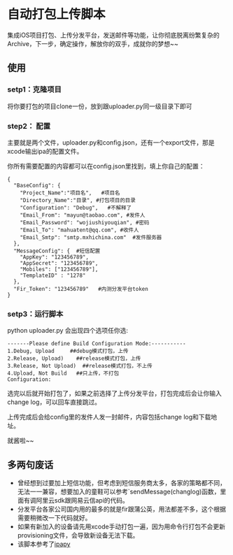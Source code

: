 # 自动打包上传脚本
集成iOS项目打包、上传分发平台，发送邮件等功能，让你彻底脱离纷繁复杂的Archive，下一步，确定操作，解放你的双手，成就你的梦想~~
## 使用

### setp1：克隆项目
将你要打包的项目clone一份，放到跟uploader.py同一级目录下即可

### step2：  配置
主要就是两个文件，uploader.py和config.json，还有一个export文件，那是xcode输出ipa的配置文件。

你所有需要配置的内容都可以在config.json里找到，填上你自己的配置：

```
{
  "BaseConfig": {
    "Project_Name":"项目名",   #项目名
    "Directory_Name":"目录", #打包项目的目录
    "Configuration": "Debug",   #不解释了
    "Email_From": "mayun@taobao.com", #发件人
    "Email_Password": "wojiushiyouqian", #密码
    "Email_To": "mahuatent@qq.com", #收件人
    "Email_Smtp": "smtp.mxhichina.com"  #发件服务器
  },
  "MessageConfig": {  #短信配置
    "AppKey": "123456789",   
    "AppSecret": "123456789",
    "Mobiles": ["123456789"],
    "TemplateID" : "1278"
  },
  "Fir_Token": "123456789"   #内测分发平台token
}

```

### setp3：运行脚本
  python uploader.py
会出现四个选项任你选:

``` shell
-------Please define Build Configuration Mode:-----------
1.Debug, Upload     ##debug模式打包，上传
2.Release, Upload)    ##release模式打包，上传
3.Release, Not Upload)  ##release模式打包，不上传
4.Upload, Not Build   ##只上传，不打包
Configuration:
```

选完以后就开始打包了，如果之前选择了上传分发平台，打包完成后会让你输入change log，可以回车直接跳过。

上传完成后会给config里的发件人发一封邮件，内容包括change log和下载地址。

就酱啦~~

## 多两句废话
- 曾经想到过要加上短信功能，但考虑到短信服务商太多，各家的策略都不同，无法一一兼容，想要加入的童鞋可以参考`sendMessage(changlog)函数，里面有调阿里云sdk跟网易云信api的代码。
- 分发平台各家公司国内用的最多的就是fir跟蒲公英，用法都差不多，这个根据需要稍微改一下代码就好。
- 如果有新加入的设备请先用xcode手动打包一遍，因为用命令行打包不会更新provisioning文件，会导致新设备无法下载。
- 该脚本参考了[ipapy](https://github.com/hades0918/ipapy)